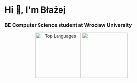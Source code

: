 <h1 align="left">Hi 👋, I'm Błażej</h1>
<h3 align="left">BE Computer Science student at Wrocław University</h3>

<div align="center">
  <img src="https://github-readme-stats.vercel.app/api/top-langs/?username=8molik&show_icons=true&locale=en&layout=compact&theme=vue-dark&hide=racket&hide_border=true" alt="Top Languages" height="150" />
  <img src="https://github-readme-stats.vercel.app/api?username=8molik&theme=vue-dark&show_icons=true&hide_border=true&count_private=true" height="150"/>
</div>
